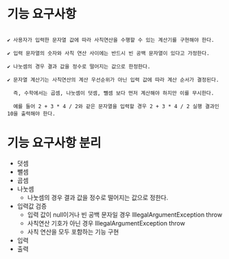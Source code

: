 # 기능 요구사항
```text

✔️ 사용자가 입력한 문자열 값에 따라 사칙연산을 수행할 수 있는 계산기를 구현해야 한다.

✔️ 입력 문자열의 숫자와 사칙 연산 사이에는 반드시 빈 공백 문자열이 있다고 가정한다.

✔️ 나눗셈의 경우 결과 값을 정수로 떨어지는 값으로 한정한다.

✔️ 문자열 계산기는 사칙연산의 계산 우선순위가 아닌 입력 값에 따라 계산 순서가 결정된다. 
  
  즉, 수학에서는 곱셈, 나눗셈이 덧셈, 뺄셈 보다 먼저 계산해야 하지만 이를 무시한다.

  예를 들어 2 + 3 * 4 / 2와 같은 문자열을 입력할 경우 2 + 3 * 4 / 2 실행 결과인 10을 출력해야 한다.

```

# 기능 요구사항 분리

* 덧셈
* 뺄셈
* 곱셈
* 나눗셈
  * 나눗셈의 경우 결과 값을 정수로 떨어지는 값으로 정한다.
* 입력값 검증
  * 입력 값이 null이거나 빈 공백 문자일 경우 IllegalArgumentException throw 
  * 사칙연산 기호가 아닌 경우 IllegalArgumentException throw 
  * 사칙 연산을 모두 포함하는 기능 구현
* 입력
* 출력